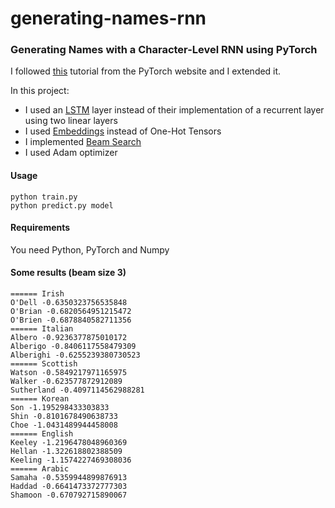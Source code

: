# generating-names-rnn
### Generating Names with a Character-Level RNN using PyTorch

I followed [this](http://pytorch.org/tutorials/intermediate/char_rnn_generation_tutorial.html) tutorial from the PyTorch website and I extended it.

In this project:
* I used an [LSTM](http://colah.github.io/posts/2015-08-Understanding-LSTMs/) layer instead of their implementation of a recurrent layer using two linear layers
* I used [Embeddings](http://colah.github.io/posts/2014-07-NLP-RNNs-Representations/) instead of One-Hot Tensors
* I implemented [Beam Search](https://en.wikipedia.org/wiki/Beam_search)
* I used Adam optimizer

#### Usage
```
python train.py
python predict.py model
```

#### Requirements 
You need Python, PyTorch and Numpy

#### Some results (beam size 3)
```
====== Irish
O'Dell -0.6350323756535848
O'Brian -0.6820564951215472
O'Brien -0.6878840582711356
====== Italian
Albero -0.9236377875010172
Alberigo -0.8406117558479309
Alberighi -0.6255239380730523
====== Scottish
Watson -0.5849217971165975
Walker -0.623577872912089
Sutherland -0.4097114562988281
====== Korean
Son -1.195298433303833
Shin -0.8101678490638733
Choe -1.0431489944458008
====== English
Keeley -1.2196478048960369
Hellan -1.322618802388509
Keeling -1.1574227469308036
====== Arabic
Samaha -0.5359944899876913
Haddad -0.6641473372777303
Shamoon -0.670792715890067
```

